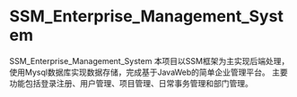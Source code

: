# SSM_Enterprise_Management_System
SSM_Enterprise_Management_System
本项目以SSM框架为主实现后端处理，使用Mysql数据库实现数据存储，完成基于JavaWeb的简单企业管理平台。
主要功能包括登录注册、用户管理、项目管理、日常事务管理和部门管理。
